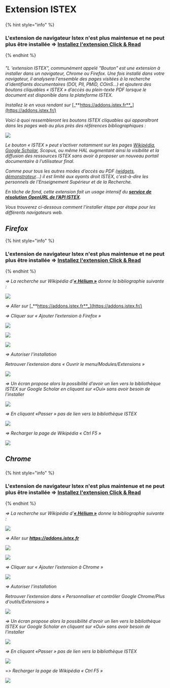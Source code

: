 # Extension ISTEX

###

{% hint style="info" %}
### **L'extension de navigateur Istex n'est plus maintenue et ne peut plus être installée =>** [**Installez l'extension Click & Read**](extension-click-and-read.md)
{% endhint %}

### &#x20;

_"L 'extension ISTEX", communément appelé "Bouton" est une extension à installer dans un navigateur, Chrome ou Firefox. Une fois installé dans votre navigateur, il analysera l'ensemble des pages visitées à la recherche d'identifiants documentaires (DOI, PII, PMID, COinS...) et ajoutera des boutons cliquables « ISTEX » d’accès au plein-texte PDF lorsque le document est disponible dans la plateforme ISTEX._

_Installez le en vous rendant sur_ [_**https://addons.istex.fr**_](https://addons.istex.fr/)

_Voici à quoi ressembleront les boutons ISTEX cliquables qui apparaîtront dans les pages web au plus près des références bibliographiques :_

![](../.gitbook/assets/image.png)

_Le bouton « ISTEX » peut s’activer notamment sur les pages_ [_Wikipédia_](https://fr.wikipedia.org/wiki/H%C3%A9lium)_,_ [_Google Scholar_](https://scholar.google.fr/scholar?hl=fr\&as\_sdt=0%2C5\&q=brain\&btnG=)_, Scopus, ou même HAL augmentant ainsi la visibilité et la diffusion des ressources ISTEX sans avoir à proposer un nouveau portail documentaire à l'utilisateur final._

_Comme pour tous les autres modes d’accès au PDF (_[_widgets_](https://widgets.istex.fr)_,_ [_démonstrateur_](http://demo.istex.fr)_…) il est limité aux ayants droit ISTEX, c'est-à-dire les personnels de l'Enseignement Supérieur et de la Recherche._

_En tâche de fond, cette extension fait un usage intensif du_ [_**service de résolution OpenURL de l’API ISTEX**_](../api/openurl/)_._

_Vous trouverez ci-dessous comment l'installer étape par étape pour les différents navigateurs web._

## _Firefox_

{% hint style="info" %}
### **L'extension de navigateur Istex n'est plus maintenue et ne peut plus être installée =>** [**Installez l'extension Click & Read**](extension-click-and-read.md)
{% endhint %}



_=> La recherche sur Wikipédia d’_[_**« Hélium »**_](https://fr.wikipedia.org/wiki/H%C3%A9lium) _donne la bibliographie suivante :_

![](../.gitbook/assets/firefox1.png)

_=> Aller sur_ [_**https://addons.istex.fr**_](https://addons.istex.fr/)

_=> Cliquer sur « Ajouter l’extension à Firefox »_

![](../.gitbook/assets/addonfirefox.jpg)

![](../.gitbook/assets/addonfirefox2.jpg)

![](../.gitbook/assets/addonfirefox3.jpg)

_=> Autoriser l’installation_

_Retrouver l’extension dans « Ouvrir le menu/Modules/Extensions »_

![](../.gitbook/assets/firefox4.png)

_=> Un écran propose alors la possibilité d’avoir un lien vers la bibliothèque ISTEX sur Google Scholar en cliquant sur «Oui» sans avoir besoin de l’installer_

![](../.gitbook/assets/firefox5.png)

_=> En cliquant «Passer » pas de lien vers la bibliothèque ISTEX_

![](../.gitbook/assets/firefox6.png)

_=> Recharger la page de Wikipédia « Ctrl F5 »_

![](../.gitbook/assets/firefox7.PNG)

## _Chrome_

###

{% hint style="info" %}
### **L'extension de navigateur Istex n'est plus maintenue et ne peut plus être installée =>** [**Installez l'extension Click & Read**](extension-click-and-read.md)
{% endhint %}



_=> La recherche sur Wikipédia d’_[_**« Hélium »**_](https://fr.wikipedia.org/wiki/H%C3%A9lium) _donne la bibliographie suivante :_

![](../.gitbook/assets/chrome1.png)

_=> Aller sur_ [_**htt**_](https://addons.istex.fr/)[_**ps://addons.istex.fr**_](https://addons.istex.fr/)

![](../.gitbook/assets/addonchrome.jpg)

![](../.gitbook/assets/addonchrome1.jpg)

_=> Cliquer sur « Ajouter l’extension à Chrome »_

![](../.gitbook/assets/addonchrome3.jpg)

_=> Autoriser l’installation_

_Retrouver l’extension dans « Personnaliser et contrôler Google Chrome/Plus d'outils/Extensions »_

![](../.gitbook/assets/chrome4.png)

_=> Un écran propose alors la possibilité d’avoir un lien vers la bibliothèque ISTEX sur Google Scholar en cliquant sur «Oui» sans avoir besoin de l’installer_

![](../.gitbook/assets/chrome5.png)

_=> En cliquant «Passer » pas de lien vers la bibliothèque ISTEX_

![](../.gitbook/assets/chrome6.png)

\=_> Recharger la page de Wikipédia « Ctrl F5 »_

![](../.gitbook/assets/chrome7.PNG)
